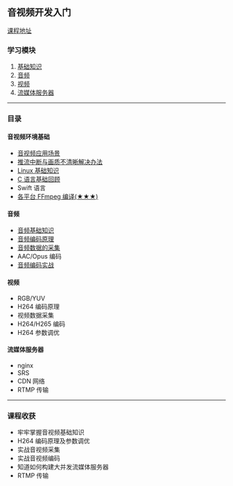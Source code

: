 ## 音视频开发入门

[课程地址](https://coding.imooc.com/learn/list/415.html)



### 学习模块

1. [基础知识](#音视频环境基础)
2. [音频](#音频)
3. [视频](#视频)
4. [流媒体服务器](#流媒体服务器)
---

### 目录

#### 音视频环境基础

- [音视频应用场景](doc/env_basic/application_scene.md)
- [推流中断与画质不清晰解决办法](doc/env_basic/push_stream_interupt.md) 
- [Linux 基础知识](doc/Linux_Basic/readme.md)
- [C 语言基础回顾](https://github.com/kamaihamaiha/immoc_for_c)
- Swift 语言
- [各平台 FFmpeg 编译(★★★)](doc/env_basic/compiler_ffmpeg_multi_plateform.md)

#### 音频

- [音频基础知识](doc/audio/audio_basic.md)
- [音频编码原理](doc/audio/audio_codec.md)
- [音频数据的采集](doc/audio/audio_collection.md)
- AAC/Opus 编码
- [音频编码实战](doc/audio/audio_codec_practice.md)

#### 视频

- RGB/YUV
- H264 编码原理
- 视频数据采集
- H264/H265 编码
- H264 参数调优

#### 流媒体服务器

- nginx
- SRS
- CDN 网络
- RTMP 传输

---

### 课程收获

- 牢牢掌握音视频基础知识
- H264 编码原理及参数调优
- 实战音视频采集
- 实战音视频编码
- 知道如何构建大并发流媒体服务器
- RTMP 传输